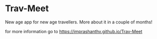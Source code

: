 # Trav-Meet
New age app for new age travellers. More about it in a couple of months!

for more information go to https://imprashanthv.github.io/Trav-Meet
